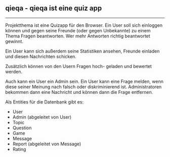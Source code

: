 qieqa - qieqa ist eine quiz app
-------------------------------
-------------------------------

Projektthema ist eine Quizapp für den Browser.
Ein User soll sich einloggen können und gegen
seine Freunde (oder gegen Unbekannte) zu einem
Thema Fragen beantworten. Wer mehr Antworten
richtig beantwortet gewinnt. 

Ein User kann sich außerdem seine Statistiken 
ansehen, Freunde einladen und diesen Nachrichten
schicken.

Zusätzlich können von den Usern Fragen hoch-
geladen und bewertet werden.

Auch kann ein User ein Admin sein. Ein 
User kann eine Frage melden, wenn diese seiner
Meinung nach falsch oder diskriminierend ist.
Administratoren bekommen dann eine Nachricht und 
können dann die Frage entfernen.

Als Entities für die Datenbank gibt es:

- User
- Admin (abgeleitet von User)
- Topic
- Question
- Game
- Message
- Report (abgeleitet von Message)
- Rating
